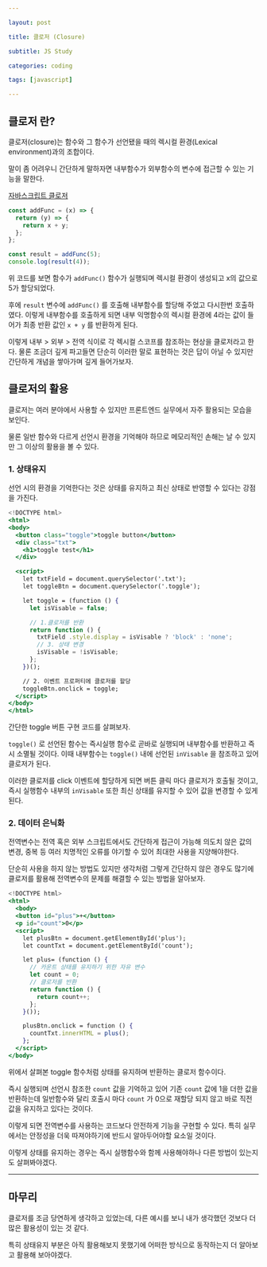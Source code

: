 ```yaml
---

layout: post

title: 클로저 (Closure)

subtitle: JS Study

categories: coding

tags: [javascript]

---
```


## 클로저 란?

클로저(closure)는 함수와 그 함수가 선언됐을 때의 렉시컬 환경(Lexical environment)과의 조합이다.

말이 좀 어려우니 간단하게 말하자면 내부함수가 외부함수의 변수에 접근할 수 있는 기능을 말한다.

[자바스크립트 클로저](https://brunch.co.kr/@kd4/10)

```jsx
const addFunc = (x) => {
  return (y) => {
    return x + y;
  };
};

const result = addFunc(5);
console.log(result(4));
```

위 코드를 보면 함수가 `addFunc()` 함수가 실행되며 렉시컬 환경이 생성되고 x의 값으로 5가 할당되었다. 

후에 `result` 변수에 `addFunc()` 를 호출해 내부함수를 할당해 주었고 다시한번 호출하였다. 이렇게 내부함수를 호출하게 되면 내부 익명함수의 렉시컬 환경에 4라는 값이 들어가 최종 반환 값인 `x + y` 를 반환하게 된다. 

이렇게 내부 > 외부 > 전역 식이로 각 렉시컬 스코프를 참조하는 현상을 클로저라고 한다. 물론 조금더 깊게 파고들면 단순히 이러한 말로 표현하는 것은 답이 아닐 수 있지만 간단하게 개념을 쌓아가며 깊게 들어가보자.

## 클로저의 활용

클로저는 여러 분야에서 사용할 수 있지만 프론트엔드 실무에서 자주 활용되는 모습을 보인다.

물론 일반 함수와 다르게 선언시 환경을 기억해야 하므로 메모리적인 손해는 날 수 있지만 그 이상의 활용을 볼 수 있다.

### 1. 상태유지

선언 시의 환경을 기억한다는 것은 상태를 유지하고 최신 상태로 반영할 수 있다는 강점을 가진다.

```jsx
<!DOCTYPE html>
<html>
<body>
  <button class="toggle">toggle button</button>
  <div class="txt">
    <h1>toggle test</h1>
  </div>

  <script>
    let txtField = document.querySelector('.txt');
    let toggleBtn = document.querySelector('.toggle');

    let toggle = (function () {
      let isVisable = false;

      // 1.클로저를 반환
      return function () {
        txtField .style.display = isVisable ? 'block' : 'none';
        // 3. 상태 변경
        isVisable = !isVisable;
      };
    })();

    // 2. 이벤트 프로퍼티에 클로저를 할당
    toggleBtn.onclick = toggle;
  </script>
</body>
</html>
```

간단한 toggle 버튼 구현 코드를 살펴보자.

`toggle()` 로 선언된 함수는 즉시실행 함수로 곧바로 실행되며 내부함수를 반환하고 즉시 소멸될 것이다. 이때 내부함수는 `toggle()` 내에 선언된 `inVisable` 을 참조하고 있어 클로저가 된다.

이러한 클로저를 click 이벤트에 할당하게 되면 버튼 클릭 마다 클로저가 호출될 것이고, 즉시 실행함수 내부의 `inVisable` 또한 최신 상태를 유지할 수 있어 값을 변경할 수 있게된다.

### 2. 데이터 은닉화

전역변수는 전역 혹은 외부 스크립트에서도 간단하게 접근이 가능해 의도치 않은 값의 변경, 중복 등 여러 치명적인 오류를 야기할 수 있어 최대한 사용을 지양해야한다. 

단순히 사용을 하지 않는 방법도 있지만 생각처럼 그렇게 간단하지 않은 경우도 많기에 클로저를 활용해 전역변수의 문제를 해결할 수 있는 방법을 알아보자.

```jsx
<!DOCTYPE html>
<html>
  <body>
  <button id="plus">+</button>
  <p id="count">0</p>
  <script>
    let plusBtn = document.getElementById('plus');
    let countTxt = document.getElementById('count');

    let plus= (function () {
      // 카운트 상태를 유지하기 위한 자유 변수
      let count = 0;
      // 클로저를 반환
      return function () {
        return count++;
      };
    }());

    plusBtn.onclick = function () {
      countTxt.innerHTML = plus();
    };
  </script>
</body>
```

위에서 살펴본 toggle 함수처럼 상태를 유지하며 반환하는 클로저 함수이다. 

즉시 실행되며 선언시 참조한 `count` 값을 기억하고 있어 기존 `count` 값에 1을 더한 값을 반환하는데 일반함수와 달리 호출시 마다 `count` 가 0으로 재할당 되지 않고 바로 직전 값을 유지하고 있다는 것이다. 

이렇게 되면 전역변수를 사용하는 코드보다 안전하게 기능을 구현할 수 있다. 특히 실무에서는 안정성을 더욱 따져야하기에 반드시 알아두어야할 요소일 것이다.

이렇게 상태를 유지하는 경우는 즉시 실행함수와 함께 사용해야하나 다른 방법이 있는지도 살펴봐야겠다.

---


## 마무리

클로저를 조금 당연하게 생각하고 있었는데, 다른 예시를 보니 내가 생각했던 것보다 더 많은 활용성이 있는 것 같다.

특히 상태유지 부분은 아직 활용해보지 못했기에 어떠한 방식으로 동작하는지 더 알아보고 활용해 보아야겠다.

<br><br><br>

<!-- ## 참고 사이트
- [태기의 개발 Blog](https://ljtaek2.tistory.com/140) -->
